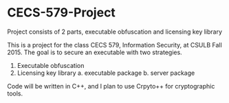 # CECS-579-Project
Project consists of 2 parts, executable obfuscation and licensing key library

This is a project for the class CECS 579, Information Security, at CSULB Fall 2015. The goal is to secure an executable with two strategies.
1. Executable obfuscation
2. Licensing key library
  a. executable package
  b. server package
  
Code will be written in C++, and I plan to use Crpyto++ for cryptographic tools.
